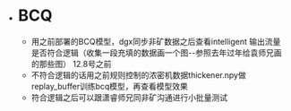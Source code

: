 - # BCQ
	- 用之前部署的BCQ模型，dgx同步非矿数据之后查看intelligent 输出流量是否符合逻辑（收集一段充填的数据画一个图--参照去年过年给袁师兄画的那些图）  12.8号之前
	- 不符合逻辑的话用之前规则控制的浓密机数据thickener.npy做replay_buffer训练bcq模型，再查看模型效果
	- 符合逻辑之后可以跟潇睿师兄同非矿沟通进行小批量测试